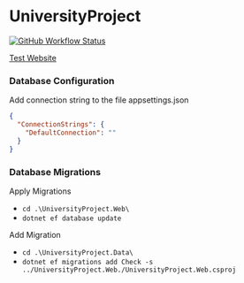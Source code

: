  # UniversityProject 
[![GitHub Workflow Status](https://img.shields.io/github/workflow/status/sominola/UniversityProject/Build%20and%20deploy?style=flat-square)](https://github.com/sominola/UniversityProject/actions/workflows/workflow.yml)

[Test Website](http://university-project.azurewebsites.net/)

### Database Configuration
Add connection string to the file appsettings.json

```json
{
  "ConnectionStrings": {
    "DefaultConnection": ""
  }
}
```
### Database Migrations

Apply Migrations

* `cd .\UniversityProject.Web\`
* `dotnet ef database update`

Add Migration
* `cd .\UniversityProject.Data\`
* `dotnet ef migrations add Check -s ../UniversityProject.Web./UniversityProject.Web.csproj`
